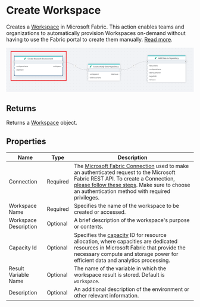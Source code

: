 # Create Workspace

Creates a [Workspace](https://learn.microsoft.com/en-us/fabric/get-started/create-workspaces) in Microsoft Fabric. This action enables teams and organizations to automatically provision Workspaces on-demand without having to use the Fabric portal to create them manually.
[Read more](https://learn.microsoft.com/en-us/fabric/get-started/create-workspaces).


![img](../../../../images/flow/create-workspace-fabric.png)

## Returns
Returns a [Workspace](https://learn.microsoft.com/en-us/fabric/get-started/workspaces) object.

## Properties

| Name                | Type     | Description    |
|---------------------|----------|------------------------------------|
| Connection          | Required | The [Microsoft Fabric Connection](./microsoft-fabric-connection.md) used to make an authenticated request to the Microsoft Fabric REST API. To create a Connection, [please follow these steps](./microsoft-fabric-connection.md). Make sure to choose an authentication method with required privileges. |
| Workspace Name      | Required | Specifies the name of the workspace to be created or accessed.    |
| Workspace Description | Optional | A brief description of the workspace's purpose or contents.   |
| Capacity Id         | Optional | Specifies the [capacity](https://learn.microsoft.com/en-us/rest/api/fabric/core/capacities/list-capacities?tabs=HTTP) ID for resource allocation, where capacities are dedicated resources in Microsoft Fabric that provide the necessary compute and storage power for efficient data and analytics processing.  |
| Result Variable Name| Optional | The name of the variable in which the workspace result is stored. Default is `workspace`.    |
| Description         | Optional | An additional description of the environment or other relevant information.  |



